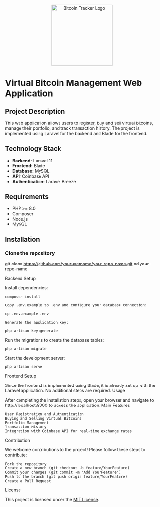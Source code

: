 <p align="center"><a href="https://github.com/Ciisse/bitcoin-trackerV2" target="_blank"><img src="https://raw.githubusercontent.com/Maysker/bitcoin-trackerV2/main/public/img/logo.png" width="200" alt="Bitcoin Tracker Logo"></a></p>

# Virtual Bitcoin Management Web Application

## Project Description

This web application allows users to register, buy and sell virtual bitcoins, manage their portfolio, and track transaction history. The project is implemented using Laravel for the backend and Blade for the frontend.

## Technology Stack

- **Backend:** Laravel 11
- **Frontend:** Blade
- **Database:** MySQL
- **API:** Coinbase API
- **Authentication:** Laravel Breeze

## Requirements

- PHP >= 8.0
- Composer
- Node.js
- MySQL

## Installation

### Clone the repository

git clone https://github.com/yourusername/your-repo-name.git
cd your-repo-name

Backend Setup

Install dependencies:


    composer install

    Copy .env.example to .env and configure your database connection:

    cp .env.example .env

    Generate the application key:

    php artisan key:generate

Run the migrations to create the database tables:

    php artisan migrate

Start the development server:

    php artisan serve

Frontend Setup

Since the frontend is implemented using Blade, it is already set up with the Laravel application. No additional steps are required.
Usage

After completing the installation steps, open your browser and navigate to http://localhost:8000 to access the application.
Main Features

    User Registration and Authentication
    Buying and Selling Virtual Bitcoins
    Portfolio Management
    Transaction History
    Integration with Coinbase API for real-time exchange rates

Contribution

We welcome contributions to the project! Please follow these steps to contribute:

    Fork the repository
    Create a new branch (git checkout -b feature/YourFeature)
    Commit your changes (git commit -m 'Add YourFeature')
    Push to the branch (git push origin feature/YourFeature)
    Create a Pull Request

License

This project is licensed under the [MIT License](https://opensource.org/licenses/MIT).
